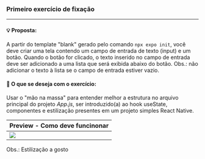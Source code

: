 ### Primeiro exercício de fixação
<hr>

#### :bulb: Proposta:
A partir do template "blank" gerado pelo comando ``npx expo init``, você deve criar uma tela contendo um campo de entrada de texto (input) e um botão. Quando o botão for clicado, o texto inserido no campo de entrada deve ser adicionado a uma lista que será exibida abaixo do botão. Obs.: não adicionar o texto à lista se o campo de entrada estiver vazio.

#### &#x1F3AF; O que se deseja com o exercício:
Usar o "mão na massa" para entender melhor a estrutura no arquivo principal do projeto _App.js_, ser introduzido(a) ao hook useState, componentes e estilização presentes em um projeto simples React Native.

| Preview - Como deve funcinonar                                                               | 
| -------------------------------------------------------------------------------------------- | 
| <img  src="https://github.com/mylennabra/mobile-chapter/assets/74362841/5c2ece7c-c9a3-4b58-b506-8c445bd4c595" /> | 

Obs.: Estilização a gosto

<br>
